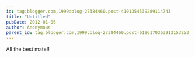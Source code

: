 ```yaml
---
id: tag:blogger.com,1999:blog-27384460.post-4101354539289114743
title: "Untitled"
pubDate: 2012-01-06
author: Anonymous
parent_id: tag:blogger.com,1999:blog-27384460.post-6196170363913153253
---
```


All the best mate!!